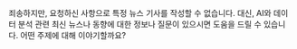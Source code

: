 죄송하지만, 요청하신 사항으로 특정 뉴스 기사를 작성할 수 없습니다. 대신, AI와 데이터 분석 관련 최신 뉴스나 동향에 대한 정보나 질문이 있으시면 도움을 드릴 수 있습니다. 어떤 주제에 대해 이야기할까요?